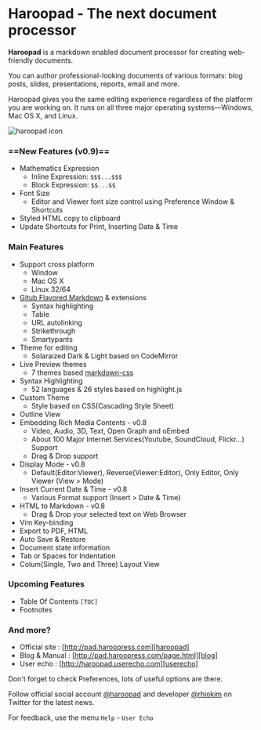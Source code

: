 # Haroopad - The next document processor

**Haroopad** is a markdown enabled document processor for creating web-friendly documents.

You can author professional-looking documents of various formats: blog posts, slides, presentations, reports, email and more.

Haroopad gives you the same editing experience regardless of the platform you are working on. It runs on all three major operating systems—Windows, Mac OS X, and Linux.

![haroopad icon](http://pad.haroopress.com/assets/images/logo-small.png)

### ==New Features (v0.9)==

* Mathematics Expression
	- Inline Expression: `$$$...$$$`
	- Block Expression: `$$...$$`
* Font Size
	- Editor and Viewer font size control using Preference Window & Shortcuts
* Styled HTML copy to clipboard
* Update Shortcuts for Print, Inserting Date & Time

### Main Features

* Support cross platform
  - Window
  - Mac OS X
  - Linux 32/64
* [Gitub Flavored Markdown](http://github.github.com/github-flavored-markdown/) & extensions
	- Syntax highlighting
	- Table
	- URL autolinking
	- Strikethrough
	- Smartypants
* Theme for editing
	- Solaraized Dark & Light based on CodeMirror
* Live Preview themes
	- 7 themes based [markdown-css](https://github.com/rhiokim/markdown-css)
* Syntax Highlighting
	- 52 languages & 26 styles based on highlight.js
* Custom Theme
  - Style based on CSS(Cascading Style Sheet)
* Outline View
* Embedding Rich Media Contents - v0.8
	- Video, Audio, 3D, Text, Open Graph and oEmbed
	- About 100 Major Internet Services(Youtube, SoundCloud, Flickr...) Support
	- Drag & Drop support
* Display Mode - v0.8
	- Default(Editor:Viewer), Reverse(Viewer:Editor), Only Editor, Only Viewer (View > Mode)
* Insert Current Date & Time - v0.8
	- Various Format support (Insert > Date & Time)
* HTML to Markdown - v0.8
	- Drag & Drop your selected text on Web Browser
* Vim Key-binding
* Export to PDF, HTML
* Auto Save & Restore
* Document state information
* Tab or Spaces for Indentation
* Colum(Single, Two and Three) Layout View

### Upcoming Features

* Table Of Contents `[TOC]`
* Footnotes

### And more?

* Official site : [http://pad.haroopress.com][haroopad]
* Blog & Manual : [http://pad.haroopress.com/page.html][blog]
* User echo : [http://haroopad.userecho.com][userecho]

Don't forget to check Preferences, lots of useful options are there.

Follow official social account [@haroopad](https://twitter.com/haroopad) and developer [@rhiokim](https://twitter.com/rhiokim) on Twitter for the latest news.

For feedback, use the menu `Help` - `User Echo`

[haroopad]: http://pad.haroopress.com
[blog]: http://pad.haroopress.com/page.html
[userecho]: http://haroopad.userecho.com
